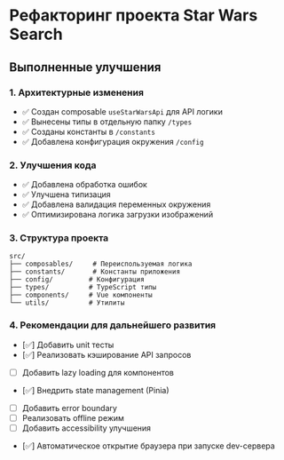 # Рефакторинг проекта Star Wars Search

## Выполненные улучшения

### 1. Архитектурные изменения

- ✅ Создан composable `useStarWarsApi` для API логики
- ✅ Вынесены типы в отдельную папку `/types`
- ✅ Созданы константы в `/constants`
- ✅ Добавлена конфигурация окружения `/config`

### 2. Улучшения кода

- ✅ Добавлена обработка ошибок
- ✅ Улучшена типизация
- ✅ Добавлена валидация переменных окружения
- ✅ Оптимизирована логика загрузки изображений

### 3. Структура проекта

```
src/
├── composables/     # Переиспользуемая логика
├── constants/       # Константы приложения
├── config/         # Конфигурация
├── types/          # TypeScript типы
├── components/     # Vue компоненты
└── utils/          # Утилиты
```

### 4. Рекомендации для дальнейшего развития

- [✅] Добавить unit тесты
- [✅] Реализовать кэширование API запросов
- [ ] Добавить lazy loading для компонентов
- [✅] Внедрить state management (Pinia)
- [ ] Добавить error boundary
- [ ] Реализовать offline режим
- [ ] Добавить accessibility улучшения
- [✅] Автоматическое открытие браузера при запуске dev-сервера
